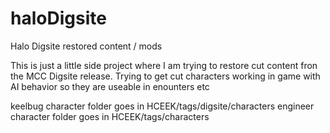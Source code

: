 # haloDigsite
Halo Digsite restored content / mods

This is just a little side project where I am trying to restore cut content fron the MCC Digsite release. Trying to get cut characters working in game with AI behavior so they are useable in enounters etc


keelbug character folder goes in HCEEK/tags/digsite/characters
engineer character folder goes in HCEEK/tags/characters
